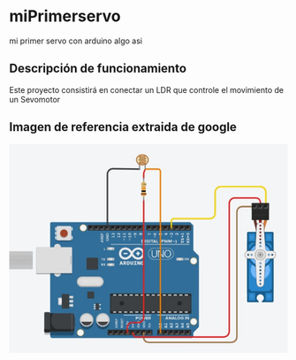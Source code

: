 # miPrimerservo
mi primer servo con arduino algo asi

## Descripción de funcionamiento 

Este proyecto consistirá en conectar un LDR que controle el movimiento de un Sevomotor

## Imagen de referencia extraida de google

![servo y ldr en arduino](./servo_ldr.jpg)

